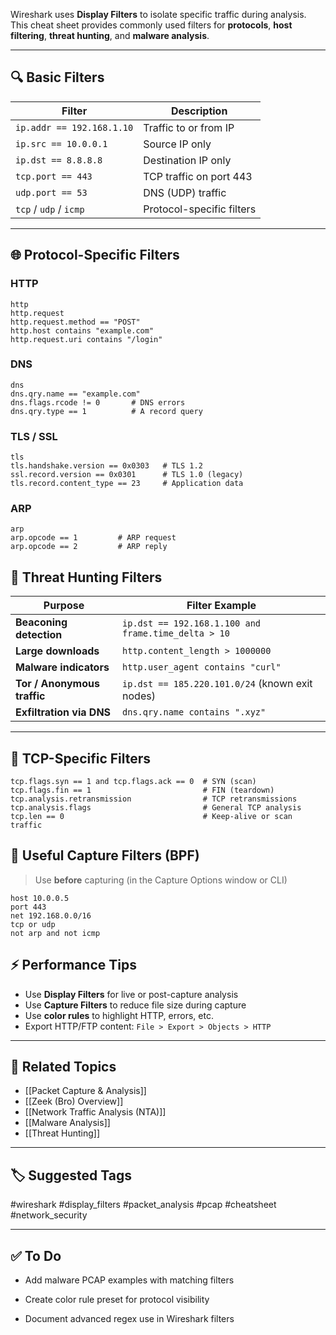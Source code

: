 Wireshark uses **Display Filters** to isolate specific traffic during analysis. This cheat sheet provides commonly used filters for **protocols**, **host filtering**, **threat hunting**, and **malware analysis**.

---

## 🔍 Basic Filters

| Filter                         | Description                            |
|--------------------------------|----------------------------------------|
| `ip.addr == 192.168.1.10`      | Traffic to or from IP                  |
| `ip.src == 10.0.0.1`           | Source IP only                         |
| `ip.dst == 8.8.8.8`            | Destination IP only                    |
| `tcp.port == 443`              | TCP traffic on port 443                |
| `udp.port == 53`               | DNS (UDP) traffic                      |
| `tcp` / `udp` / `icmp`         | Protocol-specific filters              |

---

## 🌐 Protocol-Specific Filters

### HTTP
```text
http
http.request
http.request.method == "POST"
http.host contains "example.com"
http.request.uri contains "/login"
```
### DNS

```
dns
dns.qry.name == "example.com"
dns.flags.rcode != 0       # DNS errors
dns.qry.type == 1          # A record query
```
### TLS / SSL

```
tls
tls.handshake.version == 0x0303   # TLS 1.2
ssl.record.version == 0x0301      # TLS 1.0 (legacy)
tls.record.content_type == 23     # Application data
```

### ARP
```
arp
arp.opcode == 1         # ARP request
arp.opcode == 2         # ARP reply
```

## 🎯 Threat Hunting Filters

|Purpose|Filter Example|
|---|---|
|**Beaconing detection**|`ip.dst == 192.168.1.100 and frame.time_delta > 10`|
|**Large downloads**|`http.content_length > 1000000`|
|**Malware indicators**|`http.user_agent contains "curl"`|
|**Tor / Anonymous traffic**|`ip.dst == 185.220.101.0/24` (known exit nodes)|
|**Exfiltration via DNS**|`dns.qry.name contains ".xyz"`|

---

## 🧪 TCP-Specific Filters

```
tcp.flags.syn == 1 and tcp.flags.ack == 0  # SYN (scan)
tcp.flags.fin == 1                         # FIN (teardown)
tcp.analysis.retransmission                # TCP retransmissions
tcp.analysis.flags                         # General TCP analysis
tcp.len == 0                               # Keep-alive or scan traffic
```

## 🎯 Useful Capture Filters (BPF)

> Use **before** capturing (in the Capture Options window or CLI)

```
host 10.0.0.5
port 443
net 192.168.0.0/16
tcp or udp
not arp and not icmp
```

## ⚡ Performance Tips

- Use **Display Filters** for live or post-capture analysis
- Use **Capture Filters** to reduce file size during capture
- Use **color rules** to highlight HTTP, errors, etc.
- Export HTTP/FTP content: `File > Export > Objects > HTTP`

---

## 🧠 Related Topics

- [[Packet Capture & Analysis]]
- [[Zeek (Bro) Overview]]
- [[Network Traffic Analysis (NTA)]]
- [[Malware Analysis]]
- [[Threat Hunting]]

---

## 🏷 Suggested Tags

#wireshark #display_filters #packet_analysis #pcap #cheatsheet #network_security

---

## ✅ To Do

-  Add malware PCAP examples with matching filters
    
-  Create color rule preset for protocol visibility
    
-  Document advanced regex use in Wireshark filters